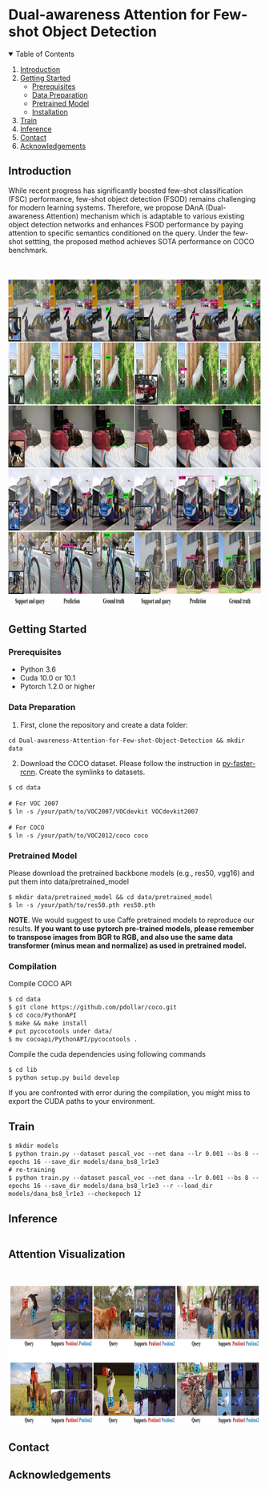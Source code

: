 # Dual-awareness Attention for Few-shot Object Detection
<!-- ![alt text](http://github.com/Tung-I/DAnA_FSOD/blob/main/attention_visualization.jpg?raw=true) -->


<!-- TABLE OF CONTENTS -->
<details open="open">
  <summary>Table of Contents</summary>
  <ol>
    <li>
      <a href="#introduction">Introduction</a>
    </li>
    <li>
      <a href="#getting_started">Getting Started</a>
      <ul>
        <li><a href="#prerequisites">Prerequisites</a></li>
        <li><a href="#data_preparation">Data Preparation</a></li>
        <li><a href="#pretrained_model">Pretrained Model</a></li>
        <li><a href="#installation">Installation</a></li>
      </ul>
    </li>
    <li><a href="#train">Train</a></li>
    <li><a href="#inference">Inference</a></li>
    <li><a href="#contact">Contact</a></li>
    <li><a href="#acknowledgements">Acknowledgements</a></li>
  </ol>
</details>

<!-- INTRODUCTION -->
## Introduction

While recent progress has significantly boosted few-shot classification (FSC) performance, few-shot object detection (FSOD) remains challenging for modern learning systems.
Therefore, we propose DAnA (Dual-awareness Attention) mechanism which is adaptable to various existing object detection networks and enhances FSOD performance by paying attention to specific semantics conditioned on the query.
Under the few-shot settting, the proposed method achieves SOTA performance on COCO benchmark.

<br />
<p align="center">
  <a href="https://github.com/Tung-I/Dual-awareness-Attention-for-Few-shot-Object-Detection
">
    <img src="images/prediction.jpg" alt="prediction" width="1024" height="660">
  </a>
</p>

<!-- GETTING STARTED -->
## Getting Started
### Prerequisites
* Python 3.6
* Cuda 10.0 or 10.1
* Pytorch 1.2.0 or higher

### Data Preparation
1. First, clone the repository and create a data folder:
```
cd Dual-awareness-Attention-for-Few-shot-Object-Detection && mkdir data
```
2. Download the COCO dataset. Please follow the instruction in [py-faster-rcnn](https://github.com/rbgirshick/py-faster-rcnn#beyond-the-demo-installation-for-training-and-testing-models).
Create the symlinks to datasets.
```
$ cd data

# For VOC 2007
$ ln -s /your/path/to/VOC2007/VOCdevkit VOCdevkit2007

# For COCO
$ ln -s /your/path/to/VOC2012/coco coco
```

### Pretrained Model
Please download the pretrained backbone models (e.g., res50, vgg16) and put them into data/pretrained_model 
```
$ mkdir data/pretrained_model && cd data/pretrained_model
$ ln -s /your/path/to/res50.pth res50.pth
```
**NOTE**. We would suggest to use Caffe pretrained models to reproduce our results.
**If you want to use pytorch pre-trained models, please remember to transpose images from BGR to RGB, and also use the same data transformer (minus mean and normalize) as used in pretrained model.**

### Compilation
Compile COCO API
```
$ cd data
$ git clone https://github.com/pdollar/coco.git 
$ cd coco/PythonAPI
$ make && make install
# put pycocotools under data/
$ mv cocoapi/PythonAPI/pycocotools .
```
Compile the cuda dependencies using following commands
```
$ cd lib
$ python setup.py build develop
```
If you are confronted with error during the compilation, you might miss to export the CUDA paths to your environment.

## Train
```
$ mkdir models
$ python train.py --dataset pascal_voc --net dana --lr 0.001 --bs 8 --epochs 16 --save_dir models/dana_bs8_lr1e3
# re-training
$ python train.py --dataset pascal_voc --net dana --lr 0.001 --bs 8 --epochs 16 --save_dir models/dana_bs8_lr1e3 --r --load_dir models/dana_bs8_lr1e3 --checkepoch 12
```

## Inference
```

```
## Attention Visualization
<br />
<p align="center">
  <a href="https://github.com/Tung-I/Dual-awareness-Attention-for-Few-shot-Object-Detection
">
    <img src="images/attention_visualization.jpg" alt="attention_visualization" width="1024" height="280">
  </a>
</p>

## Contact
## Acknowledgements
